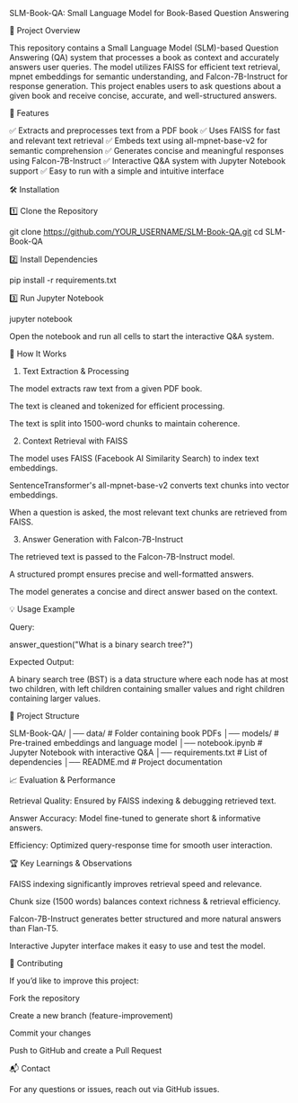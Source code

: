 SLM-Book-QA: Small Language Model for Book-Based Question Answering

📌 Project Overview

This repository contains a Small Language Model (SLM)-based Question Answering (QA) system that processes a book as context and accurately answers user queries. The model utilizes FAISS for efficient text retrieval, mpnet embeddings for semantic understanding, and Falcon-7B-Instruct for response generation. This project enables users to ask questions about a given book and receive concise, accurate, and well-structured answers.

🚀 Features

✅ Extracts and preprocesses text from a PDF book
✅ Uses FAISS for fast and relevant text retrieval
✅ Embeds text using all-mpnet-base-v2 for semantic comprehension
✅ Generates concise and meaningful responses using Falcon-7B-Instruct
✅ Interactive Q&A system with Jupyter Notebook support
✅ Easy to run with a simple and intuitive interface

🛠 Installation

1️⃣ Clone the Repository

git clone https://github.com/YOUR_USERNAME/SLM-Book-QA.git
cd SLM-Book-QA

2️⃣ Install Dependencies

pip install -r requirements.txt

3️⃣ Run Jupyter Notebook

jupyter notebook

Open the notebook and run all cells to start the interactive Q&A system.

📖 How It Works

1. Text Extraction & Processing

The model extracts raw text from a given PDF book.

The text is cleaned and tokenized for efficient processing.

The text is split into 1500-word chunks to maintain coherence.

2. Context Retrieval with FAISS

The model uses FAISS (Facebook AI Similarity Search) to index text embeddings.

SentenceTransformer's all-mpnet-base-v2 converts text chunks into vector embeddings.

When a question is asked, the most relevant text chunks are retrieved from FAISS.

3. Answer Generation with Falcon-7B-Instruct

The retrieved text is passed to the Falcon-7B-Instruct model.

A structured prompt ensures precise and well-formatted answers.

The model generates a concise and direct answer based on the context.

💡 Usage Example

Query:

answer_question("What is a binary search tree?")

Expected Output:

A binary search tree (BST) is a data structure where each node has at most two children, with left children containing smaller values and right children containing larger values.

📌 Project Structure

SLM-Book-QA/
│── data/			 # Folder containing book PDFs
│── models/			 # Pre-trained embeddings and language model
│── notebook.ipynb		 # Jupyter Notebook with interactive Q&A
│── requirements.txt		 # List of dependencies
│── README.md		 # Project documentation

📈 Evaluation & Performance

Retrieval Quality: Ensured by FAISS indexing & debugging retrieved text.

Answer Accuracy: Model fine-tuned to generate short & informative answers.

Efficiency: Optimized query-response time for smooth user interaction.

🏆 Key Learnings & Observations

FAISS indexing significantly improves retrieval speed and relevance.

Chunk size (1500 words) balances context richness & retrieval efficiency.

Falcon-7B-Instruct generates better structured and more natural answers than Flan-T5.

Interactive Jupyter interface makes it easy to use and test the model.

🤝 Contributing

If you’d like to improve this project:

Fork the repository

Create a new branch (feature-improvement)

Commit your changes

Push to GitHub and create a Pull Request

📬 Contact

For any questions or issues, reach out via GitHub issues.
